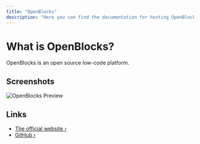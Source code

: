 ```yaml
---
title: "OpenBlocks"
description: "Here you can find the documentation for hosting OpenBlocks with Coolify."
---
```


# What is OpenBlocks?

OpenBlocks is an open source low-code platform.

## Screenshots

![OpenBlocks Preview](https://raw.githubusercontent.com/openblocks-dev/openblocks/develop/docs/.gitbook/assets/Bu2fpz1h01.gif)

## Links

- [The official website ›](https://www.openblocks.dev/)
- [GitHub ›](https://github.com/openblocks-dev/openblocks)
